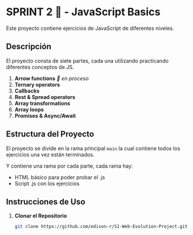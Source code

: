 # SPRINT 2 💫 - JavaScript Basics

Este proyecto contiene ejercicios de JavaScript de diferentes niveles.

## Descripción

El proyecto consta de siete partes, cada una utilizando practicando diferentes conceptos de JS.

1. **Arrow functions** _🚧 en proceso_
2. **Ternary operators**
3. **Callbacks**
4. **Rest & Spread operators**
5. **Array transformations**
6. **Array loops**
7. **Promises & Async/Await**

## Estructura del Proyecto

El proyecto se divide en la rama principal `main` la cual contiene todos los ejercicios una vez están terminados.

Y contiene una rama por cada parte, cada rama hay:
- HTML básico para poder probar el .js
- Script .js con los ejercicios

## Instrucciones de Uso

1. **Clonar el Repositorio**
   ```bash
   git clone https://github.com/edison-r/S1-Web-Evolution-Project.git
